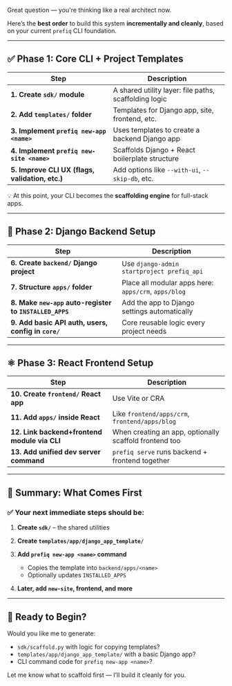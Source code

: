Great question — you're thinking like a real architect now.

Here’s the **best order** to build this system **incrementally and cleanly**, based on your current `prefiq` CLI foundation.

---

## ✅ Phase 1: Core CLI + Project Templates

| Step                                            | Description                                           |
| ----------------------------------------------- | ----------------------------------------------------- |
| **1. Create `sdk/` module**                     | A shared utility layer: file paths, scaffolding logic |
| **2. Add `templates/` folder**                  | Templates for Django app, site, frontend, etc.        |
| **3. Implement `prefiq new-app <name>`**        | Uses templates to create a backend Django app         |
| **4. Implement `prefiq new-site <name>`**       | Scaffolds Django + React boilerplate structure        |
| **5. Improve CLI UX (flags, validation, etc.)** | Add options like `--with-ui`, `--skip-db`, etc.       |

💡 At this point, your CLI becomes the **scaffolding engine** for full-stack apps.

---

## 🔁 Phase 2: Django Backend Setup

| Step                                                    | Description                                          |
| ------------------------------------------------------- | ---------------------------------------------------- |
| **6. Create `backend/` Django project**                 | Use `django-admin startproject prefiq_api`           |
| **7. Structure `apps/` folder**                         | Place all modular apps here: `apps/crm`, `apps/blog` |
| **8. Make `new-app` auto-register to `INSTALLED_APPS`** | Add the app to Django settings automatically         |
| **9. Add basic API auth, users, config in `core/`**     | Core reusable logic every project needs              |

---

## ⚛️ Phase 3: React Frontend Setup

| Step                                         | Description                                            |
| -------------------------------------------- | ------------------------------------------------------ |
| **10. Create `frontend/` React app**         | Use Vite or CRA                                        |
| **11. Add `apps/` inside React**             | Like `frontend/apps/crm`, `frontend/apps/blog`         |
| **12. Link backend+frontend module via CLI** | When creating an app, optionally scaffold frontend too |
| **13. Add unified dev server command**       | `prefiq serve` runs backend + frontend together        |

---

## 🎯 Summary: What Comes First

### ✅ **Your next immediate steps should be:**

1. **Create `sdk/`** – the shared utilities
2. **Create `templates/app/django_app_template/`**
3. **Add `prefiq new-app <name>` command**

   * Copies the template into `backend/apps/<name>`
   * Optionally updates `INSTALLED_APPS`
4. **Later, add `new-site`, frontend, and more**

---

## 🧱 Ready to Begin?

Would you like me to generate:

* `sdk/scaffold.py` with logic for copying templates?
* `templates/app/django_app_template/` with a basic Django app?
* CLI command code for `prefiq new-app <name>`?

Let me know what to scaffold first — I’ll build it cleanly for you.
